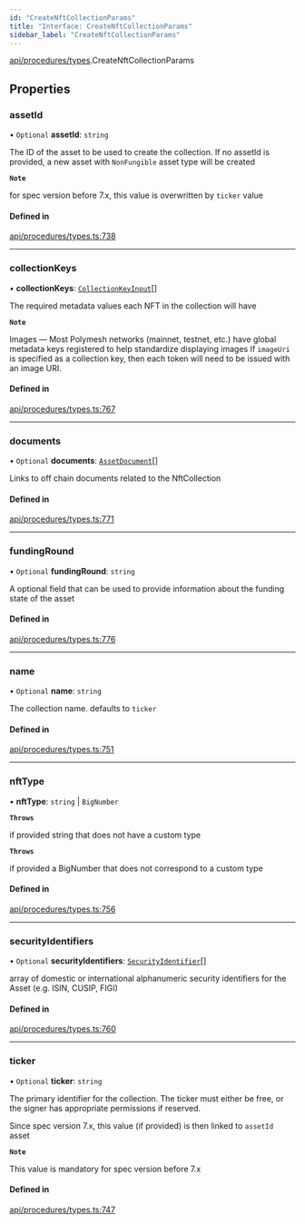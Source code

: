 ```yaml
---
id: "CreateNftCollectionParams"
title: "Interface: CreateNftCollectionParams"
sidebar_label: "CreateNftCollectionParams"
---
```


[api/procedures/types](../../../../../modules/API/Procedures/Types/Types.md).CreateNftCollectionParams

## Properties

### assetId

• `Optional` **assetId**: `string`

The ID of the asset to be used to create the collection.
If no assetId is provided, a new asset with `NonFungible` asset type will be created

**`Note`**

for spec version before 7.x, this value is overwritten by `ticker` value

#### Defined in

[api/procedures/types.ts:738](https://github.com/PolymeshAssociation/polymesh-sdk/blob/0dbd0ebd0/src/api/procedures/types.ts#L738)

___

### collectionKeys

• **collectionKeys**: [`CollectionKeyInput`](../../../../../modules/API/Procedures/Types/Types.md#collectionkeyinput)[]

The required metadata values each NFT in the collection will have

**`Note`**

Images — Most Polymesh networks (mainnet, testnet, etc.) have global metadata keys registered to help standardize displaying images
If `imageUri` is specified as a collection key, then each token will need to be issued with an image URI.

#### Defined in

[api/procedures/types.ts:767](https://github.com/PolymeshAssociation/polymesh-sdk/blob/0dbd0ebd0/src/api/procedures/types.ts#L767)

___

### documents

• `Optional` **documents**: [`AssetDocument`](../../../Entities/Asset/Types/AssetDocument/AssetDocument.md)[]

Links to off chain documents related to the NftCollection

#### Defined in

[api/procedures/types.ts:771](https://github.com/PolymeshAssociation/polymesh-sdk/blob/0dbd0ebd0/src/api/procedures/types.ts#L771)

___

### fundingRound

• `Optional` **fundingRound**: `string`

A optional field that can be used to provide information about the funding state of the asset

#### Defined in

[api/procedures/types.ts:776](https://github.com/PolymeshAssociation/polymesh-sdk/blob/0dbd0ebd0/src/api/procedures/types.ts#L776)

___

### name

• `Optional` **name**: `string`

The collection name. defaults to `ticker`

#### Defined in

[api/procedures/types.ts:751](https://github.com/PolymeshAssociation/polymesh-sdk/blob/0dbd0ebd0/src/api/procedures/types.ts#L751)

___

### nftType

• **nftType**: `string` \| `BigNumber`

**`Throws`**

if provided string that does not have a custom type

**`Throws`**

if provided a BigNumber that does not correspond to a custom type

#### Defined in

[api/procedures/types.ts:756](https://github.com/PolymeshAssociation/polymesh-sdk/blob/0dbd0ebd0/src/api/procedures/types.ts#L756)

___

### securityIdentifiers

• `Optional` **securityIdentifiers**: [`SecurityIdentifier`](../../../Entities/Asset/Types/SecurityIdentifier/SecurityIdentifier.md)[]

array of domestic or international alphanumeric security identifiers for the Asset (e.g. ISIN, CUSIP, FIGI)

#### Defined in

[api/procedures/types.ts:760](https://github.com/PolymeshAssociation/polymesh-sdk/blob/0dbd0ebd0/src/api/procedures/types.ts#L760)

___

### ticker

• `Optional` **ticker**: `string`

The primary identifier for the collection.
The ticker must either be free, or the signer has appropriate permissions if reserved.

Since spec version 7.x, this value (if provided) is then linked to `assetId` asset

**`Note`**

This value is mandatory for spec version before 7.x

#### Defined in

[api/procedures/types.ts:747](https://github.com/PolymeshAssociation/polymesh-sdk/blob/0dbd0ebd0/src/api/procedures/types.ts#L747)
